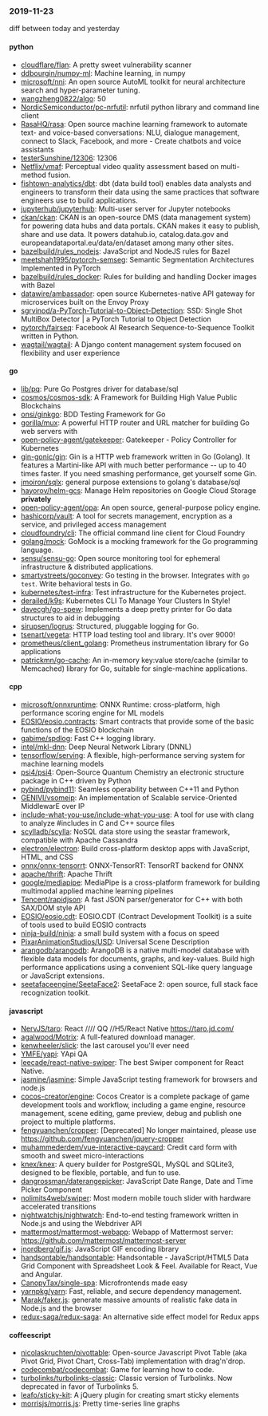 ### 2019-11-23
diff between today and yesterday

#### python
* [cloudflare/flan](https://github.com/cloudflare/flan): A pretty sweet vulnerability scanner
* [ddbourgin/numpy-ml](https://github.com/ddbourgin/numpy-ml): Machine learning, in numpy
* [microsoft/nni](https://github.com/microsoft/nni): An open source AutoML toolkit for neural architecture search and hyper-parameter tuning.
* [wangzheng0822/algo](https://github.com/wangzheng0822/algo): 50
* [NordicSemiconductor/pc-nrfutil](https://github.com/NordicSemiconductor/pc-nrfutil): nrfutil python library and command line client
* [RasaHQ/rasa](https://github.com/RasaHQ/rasa):  Open source machine learning framework to automate text- and voice-based conversations: NLU, dialogue management, connect to Slack, Facebook, and more - Create chatbots and voice assistants
* [testerSunshine/12306](https://github.com/testerSunshine/12306): 12306
* [Netflix/vmaf](https://github.com/Netflix/vmaf): Perceptual video quality assessment based on multi-method fusion.
* [fishtown-analytics/dbt](https://github.com/fishtown-analytics/dbt): dbt (data build tool) enables data analysts and engineers to transform their data using the same practices that software engineers use to build applications.
* [jupyterhub/jupyterhub](https://github.com/jupyterhub/jupyterhub): Multi-user server for Jupyter notebooks
* [ckan/ckan](https://github.com/ckan/ckan): CKAN is an open-source DMS (data management system) for powering data hubs and data portals. CKAN makes it easy to publish, share and use data. It powers datahub.io, catalog.data.gov and europeandataportal.eu/data/en/dataset among many other sites.
* [bazelbuild/rules_nodejs](https://github.com/bazelbuild/rules_nodejs): JavaScript and NodeJS rules for Bazel
* [meetshah1995/pytorch-semseg](https://github.com/meetshah1995/pytorch-semseg): Semantic Segmentation Architectures Implemented in PyTorch
* [bazelbuild/rules_docker](https://github.com/bazelbuild/rules_docker): Rules for building and handling Docker images with Bazel
* [datawire/ambassador](https://github.com/datawire/ambassador): open source Kubernetes-native API gateway for microservices built on the Envoy Proxy
* [sgrvinod/a-PyTorch-Tutorial-to-Object-Detection](https://github.com/sgrvinod/a-PyTorch-Tutorial-to-Object-Detection): SSD: Single Shot MultiBox Detector | a PyTorch Tutorial to Object Detection
* [pytorch/fairseq](https://github.com/pytorch/fairseq): Facebook AI Research Sequence-to-Sequence Toolkit written in Python.
* [wagtail/wagtail](https://github.com/wagtail/wagtail): A Django content management system focused on flexibility and user experience

#### go
* [lib/pq](https://github.com/lib/pq): Pure Go Postgres driver for database/sql
* [cosmos/cosmos-sdk](https://github.com/cosmos/cosmos-sdk):  A Framework for Building High Value Public Blockchains 
* [onsi/ginkgo](https://github.com/onsi/ginkgo): BDD Testing Framework for Go
* [gorilla/mux](https://github.com/gorilla/mux): A powerful HTTP router and URL matcher for building Go web servers with 
* [open-policy-agent/gatekeeper](https://github.com/open-policy-agent/gatekeeper): Gatekeeper - Policy Controller for Kubernetes
* [gin-gonic/gin](https://github.com/gin-gonic/gin): Gin is a HTTP web framework written in Go (Golang). It features a Martini-like API with much better performance -- up to 40 times faster. If you need smashing performance, get yourself some Gin.
* [jmoiron/sqlx](https://github.com/jmoiron/sqlx): general purpose extensions to golang's database/sql
* [hayorov/helm-gcs](https://github.com/hayorov/helm-gcs): Manage Helm repositories on Google Cloud Storage  **privately**
* [open-policy-agent/opa](https://github.com/open-policy-agent/opa): An open source, general-purpose policy engine.
* [hashicorp/vault](https://github.com/hashicorp/vault): A tool for secrets management, encryption as a service, and privileged access management
* [cloudfoundry/cli](https://github.com/cloudfoundry/cli): The official command line client for Cloud Foundry
* [golang/mock](https://github.com/golang/mock): GoMock is a mocking framework for the Go programming language.
* [sensu/sensu-go](https://github.com/sensu/sensu-go): Open source monitoring tool for ephemeral infrastructure & distributed applications.
* [smartystreets/goconvey](https://github.com/smartystreets/goconvey): Go testing in the browser. Integrates with `go test`. Write behavioral tests in Go.
* [kubernetes/test-infra](https://github.com/kubernetes/test-infra): Test infrastructure for the Kubernetes project.
* [derailed/k9s](https://github.com/derailed/k9s):  Kubernetes CLI To Manage Your Clusters In Style!
* [davecgh/go-spew](https://github.com/davecgh/go-spew): Implements a deep pretty printer for Go data structures to aid in debugging
* [sirupsen/logrus](https://github.com/sirupsen/logrus): Structured, pluggable logging for Go.
* [tsenart/vegeta](https://github.com/tsenart/vegeta): HTTP load testing tool and library. It's over 9000!
* [prometheus/client_golang](https://github.com/prometheus/client_golang): Prometheus instrumentation library for Go applications
* [patrickmn/go-cache](https://github.com/patrickmn/go-cache): An in-memory key:value store/cache (similar to Memcached) library for Go, suitable for single-machine applications.

#### cpp
* [microsoft/onnxruntime](https://github.com/microsoft/onnxruntime): ONNX Runtime: cross-platform, high performance scoring engine for ML models
* [EOSIO/eosio.contracts](https://github.com/EOSIO/eosio.contracts): Smart contracts that provide some of the basic functions of the EOSIO blockchain
* [gabime/spdlog](https://github.com/gabime/spdlog): Fast C++ logging library.
* [intel/mkl-dnn](https://github.com/intel/mkl-dnn): Deep Neural Network Library (DNNL)
* [tensorflow/serving](https://github.com/tensorflow/serving): A flexible, high-performance serving system for machine learning models
* [psi4/psi4](https://github.com/psi4/psi4): Open-Source Quantum Chemistry  an electronic structure package in C++ driven by Python
* [pybind/pybind11](https://github.com/pybind/pybind11): Seamless operability between C++11 and Python
* [GENIVI/vsomeip](https://github.com/GENIVI/vsomeip): An implementation of Scalable service-Oriented MiddlewarE over IP
* [include-what-you-use/include-what-you-use](https://github.com/include-what-you-use/include-what-you-use): A tool for use with clang to analyze #includes in C and C++ source files
* [scylladb/scylla](https://github.com/scylladb/scylla): NoSQL data store using the seastar framework, compatible with Apache Cassandra
* [electron/electron](https://github.com/electron/electron): Build cross-platform desktop apps with JavaScript, HTML, and CSS
* [onnx/onnx-tensorrt](https://github.com/onnx/onnx-tensorrt): ONNX-TensorRT: TensorRT backend for ONNX
* [apache/thrift](https://github.com/apache/thrift): Apache Thrift
* [google/mediapipe](https://github.com/google/mediapipe): MediaPipe is a cross-platform framework for building multimodal applied machine learning pipelines
* [Tencent/rapidjson](https://github.com/Tencent/rapidjson): A fast JSON parser/generator for C++ with both SAX/DOM style API
* [EOSIO/eosio.cdt](https://github.com/EOSIO/eosio.cdt): EOSIO.CDT (Contract Development Toolkit) is a suite of tools used to build EOSIO contracts
* [ninja-build/ninja](https://github.com/ninja-build/ninja): a small build system with a focus on speed
* [PixarAnimationStudios/USD](https://github.com/PixarAnimationStudios/USD): Universal Scene Description
* [arangodb/arangodb](https://github.com/arangodb/arangodb):  ArangoDB is a native multi-model database with flexible data models for documents, graphs, and key-values. Build high performance applications using a convenient SQL-like query language or JavaScript extensions.
* [seetafaceengine/SeetaFace2](https://github.com/seetafaceengine/SeetaFace2): SeetaFace 2: open source, full stack face recognization toolkit.

#### javascript
* [NervJS/taro](https://github.com/NervJS/taro):  React //// QQ //H5/React Native  https://taro.jd.com/
* [agalwood/Motrix](https://github.com/agalwood/Motrix): A full-featured download manager.
* [kenwheeler/slick](https://github.com/kenwheeler/slick): the last carousel you'll ever need
* [YMFE/yapi](https://github.com/YMFE/yapi): YApi QA
* [leecade/react-native-swiper](https://github.com/leecade/react-native-swiper): The best Swiper component for React Native.
* [jasmine/jasmine](https://github.com/jasmine/jasmine): Simple JavaScript testing framework for browsers and node.js
* [cocos-creator/engine](https://github.com/cocos-creator/engine): Cocos Creator is a complete package of game development tools and workflow, including a game engine, resource management, scene editing, game preview, debug and publish one project to multiple platforms.
* [fengyuanchen/cropper](https://github.com/fengyuanchen/cropper):  [Deprecated] No longer maintained, please use https://github.com/fengyuanchen/jquery-cropper
* [muhammederdem/vue-interactive-paycard](https://github.com/muhammederdem/vue-interactive-paycard): Credit card form with smooth and sweet micro-interactions
* [knex/knex](https://github.com/knex/knex): A query builder for PostgreSQL, MySQL and SQLite3, designed to be flexible, portable, and fun to use.
* [dangrossman/daterangepicker](https://github.com/dangrossman/daterangepicker): JavaScript Date Range, Date and Time Picker Component
* [nolimits4web/swiper](https://github.com/nolimits4web/swiper): Most modern mobile touch slider with hardware accelerated transitions
* [nightwatchjs/nightwatch](https://github.com/nightwatchjs/nightwatch): End-to-end testing framework written in Node.js and using the Webdriver API
* [mattermost/mattermost-webapp](https://github.com/mattermost/mattermost-webapp): Webapp of Mattermost server: https://github.com/mattermost/mattermost-server
* [jnordberg/gif.js](https://github.com/jnordberg/gif.js): JavaScript GIF encoding library
* [handsontable/handsontable](https://github.com/handsontable/handsontable): Handsontable - JavaScript/HTML5 Data Grid Component with Spreadsheet Look & Feel. Available for React, Vue and Angular.
* [CanopyTax/single-spa](https://github.com/CanopyTax/single-spa): Microfrontends made easy
* [yarnpkg/yarn](https://github.com/yarnpkg/yarn):  Fast, reliable, and secure dependency management.
* [Marak/faker.js](https://github.com/Marak/faker.js): generate massive amounts of realistic fake data in Node.js and the browser
* [redux-saga/redux-saga](https://github.com/redux-saga/redux-saga): An alternative side effect model for Redux apps

#### coffeescript
* [nicolaskruchten/pivottable](https://github.com/nicolaskruchten/pivottable): Open-source Javascript Pivot Table (aka Pivot Grid, Pivot Chart, Cross-Tab) implementation with drag'n'drop.
* [codecombat/codecombat](https://github.com/codecombat/codecombat): Game for learning how to code.
* [turbolinks/turbolinks-classic](https://github.com/turbolinks/turbolinks-classic): Classic version of Turbolinks. Now deprecated in favor of Turbolinks 5.
* [leafo/sticky-kit](https://github.com/leafo/sticky-kit): A jQuery plugin for creating smart sticky elements
* [morrisjs/morris.js](https://github.com/morrisjs/morris.js): Pretty time-series line graphs
